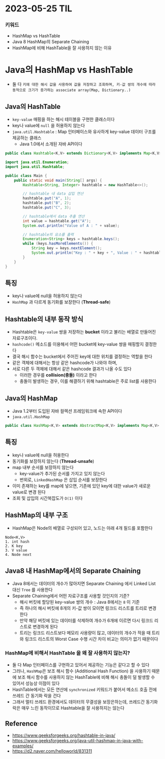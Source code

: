 # 2023-05-25 TIL

### 키워드
- HashMap vs HashTable
- Java 8 HashMap의 Separate Chaining
- HashMap에 비해 HashTable을 잘 사용하지 않는 이유

# Java의 HashMap vs HashTable
- 둘 다 `키에 대한 해시 값을 사용하여 값을 저장하고 조회하며, 키-값 쌍의 개수에 따라 동적으로 크기가 증가하는 associate array(Map, Dictionary..)`

## Java의 HashTable
- `key-value` 매핑을 하는 해시 테이블을 구현한 클래스이다
- key나 value에 `null` 을 허용하지 않는다
- `java.util.Hashtable` : Map 인터페이스와 유사하게 key-value 데이터 구조를 제공하는 클래스
  - Java 1.0에서 소개된 자바 API이다

```java
public class Hashtable<K,V> extends Dictionary<K,V> implements Map<K,V>, Cloneable, Serializable
```

```java
import java.util.Enumeration;
import java.util.Hashtable;

public class Main {
    public static void main(String[] args) {
        Hashtable<String, Integer> hashtable = new HashTable<>();

        // hashtable 내 data 삽입 연산
        hashtable.put("A", 1);
        hashtable.put("B", 2);
        hashtable.put("C", 3);

        // hashtable에서 data 추출 연산
        int value = hashtable.get("A");
        System.out.println("Value of A : " + value);

        // hashtable의 요소를 출력
        Enumeration<String> keys = hashtable.keys();
        while (keys.hasMoreElements()) {
            String key = keys.nextElement();
            System.out.println("Key : " + key + ", Value : " + hashtable.get(key));
        }
    }
}
```

## 특징
- key나 value에 null을 허용하지 않는다
- `HashMap` 과 다르게 동기화를 보장한다 (**Thread-safe**)

## Hashtable의 내부 동작 방식
- Hashtable은 `key-value` 쌍을 저장하는 **bucket** 이라고 불리는 배열로 만들어진 자료구조이다.
- `hashcode()` 메소드를 이용해서 어떤 bucket에 key-value 쌍을 매핑할지 결정한다
- 결국 해시 함수는 bucket에서 주어진 key에 대한 위치를 결정하는 역할을 한다
- 같은 객체에 대해서는 항상 같은 hashcode가 나와야 하며,
- 서로 다른 두 객체에 대해서 같은 hashcode 결과가 나올 수도 있다
  - 이러한 경우를 **collision(충돌)** 이라고 한다
  - 충돌이 발생하는 경우, 이를 해결하기 위해 hashtable은 주로 list를 사용한다

## Java의 HashMap
- Java 1.2부터 도입된 자바 컬렉션 프레임워크에 속한 API이다
- `java.util.HashMap`

```java
public class HashMap<K,V> extends AbstractMap<K,V> implements Map<K,V>, Cloneable, Serializable
```

## 특징
- key나 value에 null을 허용한다
- 동기화를 보장하지 않는다 (**Thread-unsafe**)
- map 내부 순서를 보장하지 않는다
  - key-value가 추가된 순서를 가지고 있지 않는다
  - 번외로, `LinkedHashMap` 은 삽입 순서를 보장한다
- 이미 존재하는 key를 map에 넣으면, 기존에 있던 key에 대한 value가 새로운 value로 변경 된다
- 조회 및 삽입의 시간복잡도가 `O(1)` 이다

## HashMap의 내부 구조
- HashMap은 Node의 배열로 구성되어 있고, 노드는 아래 4개 필드를 포함한다
```
Node<K,V>
1. int hash
2. K key
3. V value
4. Node next
```

## Java8 내 HashMap에서의 Separate Chaining
- Java 8에서는 데이터의 개수가 많아지면 Separate Chaining 에서 Linked List 대신 `Tree` 를 사용한다
- Separate Chaining에서 어떤 자료구조를 사용할 것인지의 기준?
  - 해시 버킷에 할당된 key-value 쌍의 개수 : Java 8에서는 `8` 이 기준
  - 즉 하나의 해시 버킷에 8개의 키-값 쌍이 모이면 링크드 리스트를 트리로 변경한다
  - 만약 해당 버킷에 있는 데이터를 삭제하여 개수가 6개에 이르면 다시 링크드 리스트로 변경하게 된다
  - 트리는 링크드 리스트보다 메모리 사용량이 많고, 데이터의 개수가 적을 때 트리와 링크드 리스트의 Worst Case 수행 시간 차이 비교는 의미가 없기 때문이다

### HashMap에 비해서 HashTable 을 왜 잘 사용하지 않는지?
- 둘 다 Map 인터페이스를 구현하고 있어서 제공하는 기능은 같다고 할 수 있다
- 그러나, `HashMap`은 보조 해시 함수 (Additional Hash Function) 을 사용하기 때문에 보조 해시 함수를 사용하지 않는 HashTable에 비해 해시 충돌이 덜 발생할 수 있어서 성능상 이점이 있다
- HashTable에서는 모든 연산에 `synchronized` 키워드가 붙어서 메소드 호출 전에 쓰레드 간 동기화 락을 건다 
- 그래서 멀티 쓰레드 환경에서도 데이터의 무결성을 보장은하는데, 쓰레드간 동기화 락은 매우 느린 동작이므로 Hashtable을 잘 사용하지는 않는다




## Reference
- https://www.geeksforgeeks.org/hashtable-in-java/
- https://www.geeksforgeeks.org/java-util-hashmap-in-java-with-examples/
- https://d2.naver.com/helloworld/831311
